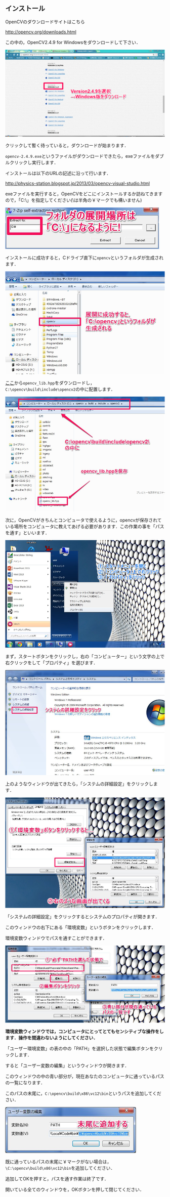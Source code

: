 ## インストール

OpenCVのダウンロードサイトはこちら

http://opencv.org/downloads.html

この中の，OpenCV2.4.9 for Windowsをダウンロードして下さい．

![](/img/down1.png)

クリックして暫く待っていると，ダウンロードが始まります．

`opencv-2.4.9.exe`というファイルがダウンロードできたら，exeファイルをダブルクリックし実行します．

インストールは以下のURLの記述に沿って行います．

http://physics-station.blogspot.jp/2013/03/opencv-visual-studio.html

exeファイルを実行すると，OpenCVをどこにインストールするか訪ねてきますので，「C:\」を指定してください(\は半角の￥マークでも構いません)

![](/img/スクリーンショット_100715_030848_PM.jpg)

インストールに成功すると，Cドライブ直下に`opencv`というフォルダが生成されます．

![](/img/スクリーンショット_100715_032050_PM.jpg)

[ここ](https://onedrive.live.com/redir?resid=7ACA20D611380471!3643&authkey=!AJwzntpIxwuQYKw&ithint=folder%2chpp)から`opencv_lib.hpp`をダウンロードし，`C:\opencv\build\include\opencv2`の中に配置します．

![](/img/スクリーンショット_100715_032811_PM.jpg)

次に，OpenCVがきちんとコンピュータで使えるように，opencvが保存されている場所をコンピュータに教えてあげる必要があります．この作業の事を「パスを通す」といいます．

![](/img/無題クリップ_100715_033424_PM.jpg)

まず，スタートボタンをクリックし，右の「コンピューター」という文字の上で右クリックをして「プロパティ」を選びます．

![](/img/スクリーンショット_100715_033703_PM.jpg)

上のようなウィンドウが出てきたら，「システムの詳細設定」をクリックします．

![](/img/スクリーンショット_100715_033937_PM.jpg)

「システムの詳細設定」をクリックするとシステムのプロパティが開きます．

このウィンドウの右下にある「環境変数」というボタンをクリックします．

環境変数ウィンドウでパスを通すことができます．

![](/img/スクリーンショット_100715_034333_PM.jpg)

**環境変数ウィンドウでは，コンピュータにとってとてもセンシティブな操作をします．操作を間違わないようにしてください．**

「ユーザー環境変数」の表の中の「PATH」を選択した状態で編集ボタンをクリックします．

すると「ユーザー変数の編集」というウィンドウが開きます．

このウィンドウの中の青い部分が，現在あなたのコンピュータに通っているパスの一覧になります．

このパスの末尾に，`C:\opencv\build\x86\vc12\bin`というパスを追加してください．

![](/img/スクリーンショット_100715_034518_PM.jpg)

既に通っているパスの末尾に￥マークがない場合は，`\C:\opencv\build\x86\vc12\bin`を追加してください．

追加してOKを押すと，パスを通す作業は終了です．

開いている全てのウィンドウを，OKボタンを押して閉じてください．